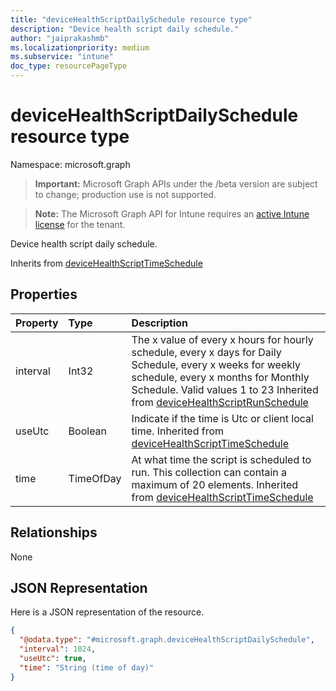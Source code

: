 ```yaml
---
title: "deviceHealthScriptDailySchedule resource type"
description: "Device health script daily schedule."
author: "jaiprakashmb"
ms.localizationpriority: medium
ms.subservice: "intune"
doc_type: resourcePageType
---
```


# deviceHealthScriptDailySchedule resource type

Namespace: microsoft.graph

> **Important:** Microsoft Graph APIs under the /beta version are subject to change; production use is not supported.

> **Note:** The Microsoft Graph API for Intune requires an [active Intune license](https://go.microsoft.com/fwlink/?linkid=839381) for the tenant.

Device health script daily schedule.


Inherits from [deviceHealthScriptTimeSchedule](../resources/intune-devices-devicehealthscripttimeschedule.md)

## Properties
|Property|Type|Description|
|:---|:---|:---|
|interval|Int32|The x value of every x hours for hourly schedule, every x days for Daily Schedule, every x weeks for weekly schedule, every x months for Monthly Schedule. Valid values 1 to 23 Inherited from [deviceHealthScriptRunSchedule](../resources/intune-devices-devicehealthscriptrunschedule.md)|
|useUtc|Boolean|Indicate if the time is Utc or client local time. Inherited from [deviceHealthScriptTimeSchedule](../resources/intune-devices-devicehealthscripttimeschedule.md)|
|time|TimeOfDay|At what time the script is scheduled to run. This collection can contain a maximum of 20 elements. Inherited from [deviceHealthScriptTimeSchedule](../resources/intune-devices-devicehealthscripttimeschedule.md)|

## Relationships
None

## JSON Representation
Here is a JSON representation of the resource.
<!-- {
  "blockType": "resource",
  "@odata.type": "microsoft.graph.deviceHealthScriptDailySchedule"
}
-->
``` json
{
  "@odata.type": "#microsoft.graph.deviceHealthScriptDailySchedule",
  "interval": 1024,
  "useUtc": true,
  "time": "String (time of day)"
}
```